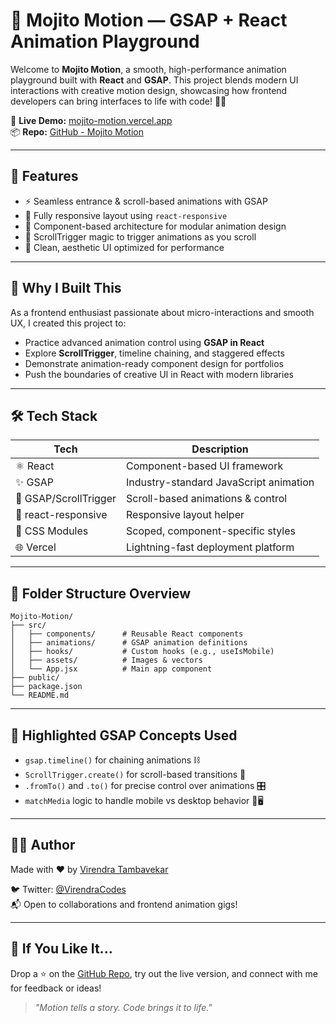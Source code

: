 # 🍹 Mojito Motion — GSAP + React Animation Playground

Welcome to **Mojito Motion**, a smooth, high-performance animation playground built with **React** and **GSAP**. This project blends modern UI interactions with creative motion design, showcasing how frontend developers can bring interfaces to life with code! 🍃✨

🔗 **Live Demo:** [mojito-motion.vercel.app](https://mojito-motion.vercel.app/)  
📦 **Repo:** [GitHub - Mojito Motion](https://github.com/VirendraT11/Mojito-Motion)

---

## 🚀 Features

- ⚡ Seamless entrance & scroll-based animations with GSAP
- 📱 Fully responsive layout using `react-responsive`
- 🔄 Component-based architecture for modular animation design
- 🎯 ScrollTrigger magic to trigger animations as you scroll
- 🌙 Clean, aesthetic UI optimized for performance

---

## 🧠 Why I Built This

As a frontend enthusiast passionate about micro-interactions and smooth UX, I created this project to:

- Practice advanced animation control using **GSAP in React**
- Explore **ScrollTrigger**, timeline chaining, and staggered effects
- Demonstrate animation-ready component design for portfolios
- Push the boundaries of creative UI in React with modern libraries

---

## 🛠 Tech Stack

| Tech             | Description                              |
|------------------|------------------------------------------|
| ⚛️ React         | Component-based UI framework             |
| ✨ GSAP          | Industry-standard JavaScript animation   |
| 🎯 GSAP/ScrollTrigger | Scroll-based animations & control |
| 📏 react-responsive | Responsive layout helper              |
| 💅 CSS Modules  | Scoped, component-specific styles        |
| 🌐 Vercel        | Lightning-fast deployment platform       |

---

## 📂 Folder Structure Overview

```
Mojito-Motion/
├── src/
│   ├── components/      # Reusable React components
│   ├── animations/      # GSAP animation definitions
│   ├── hooks/           # Custom hooks (e.g., useIsMobile)
│   ├── assets/          # Images & vectors
│   └── App.jsx          # Main app component
├── public/
├── package.json
└── README.md
```

---

## 🎥 Highlighted GSAP Concepts Used

- `gsap.timeline()` for chaining animations ⛓️
- `ScrollTrigger.create()` for scroll-based transitions 🔄
- `.fromTo()` and `.to()` for precise control over animations 🎛️
- `matchMedia` logic to handle mobile vs desktop behavior 📱🖥️

---

## 👨‍💻 Author

Made with ❤️ by [Virendra Tambavekar](https://www.linkedin.com/in/virendra-tambavekar/)

🐦 Twitter: [@VirendraCodes](https://x.com/VirendraCodes)  
📬 Open to collaborations and frontend animation gigs!

---

## 🌟 If You Like It...

Drop a ⭐ on the [GitHub Repo](https://github.com/VirendraT11/Mojito-Motion), try out the live version, and connect with me for feedback or ideas!

> _"Motion tells a story. Code brings it to life."_

